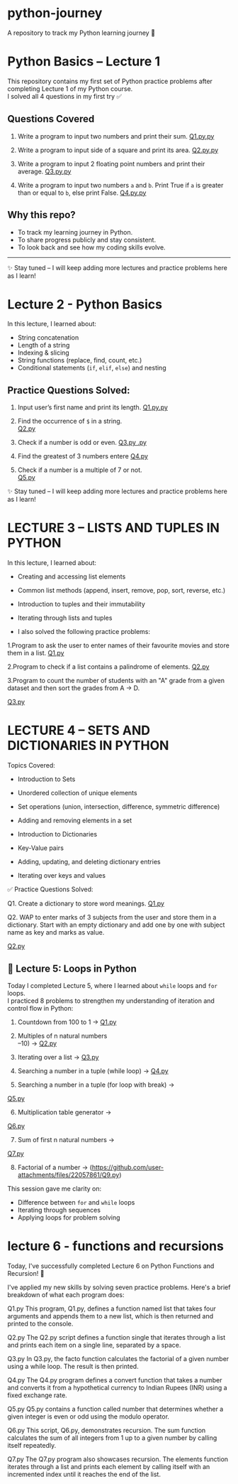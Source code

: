 # python-journey
A repository to track my Python learning journey 🚀
# Python Basics – Lecture 1

This repository contains my first set of Python practice problems after completing Lecture 1 of my Python course.  
I solved all 4 questions in my first try ✅

## Questions Covered
1. Write a program to input two numbers and print their sum. 
[Q1.py.py](https://github.com/user-attachments/files/21810905/Q1.py.py)

2. Write a program to input side of a square and print its area.
[Q2.py.py](https://github.com/user-attachments/files/21810907/Q2.py.py)

3. Write a program to input 2 floating point numbers and print their average.
 [Q3.py.py](https://github.com/user-attachments/files/21810915/Q3.py.py)
 
4. Write a program to input two numbers `a` and `b`. Print True if `a` is greater than or equal to `b`, else print False.
  [Q4.py.py](https://github.com/user-attachments/files/21810916/Q4.py.py)

## Why this repo?
- To track my learning journey in Python.
- To share progress publicly and stay consistent.
- To look back and see how my coding skills evolve.

---

✨ Stay tuned – I will keep adding more lectures and practice problems here as I learn!








# Lecture 2 - Python Basics  
In this lecture, I learned about:  
- String concatenation  
- Length of a string  
- Indexing & slicing  
- String functions (replace, find, count, etc.)  
- Conditional statements (`if`, `elif`, `else`) and nesting  

## Practice Questions Solved:
1. Input user’s first name and print its length.
  [Q1.py.py](https://github.com/user-attachments/files/21821854/Q1.py.py)


3. Find the occurrence of `$` in a string.   
  [Q2.py](https://github.com/user-attachments/files/21821856/Q2.py)

5. Check if a number is odd or even.
    [Q3.py .py](https://github.com/user-attachments/files/21821859/Q3.py.py)
7. Find the greatest of 3 numbers entere
[Q4.py](https://github.com/user-attachments/files/21821867/Q4.py) 

    
9. Check if a number is a multiple of 7 or not.  
[Q5.py](https://github.com/user-attachments/files/21821873/Q5.py)
 
 
✨ Stay tuned – I will keep adding more lectures and practice problems here as I learn!


# LECTURE 3 – LISTS AND TUPLES IN PYTHON

In this lecture, I learned about:

- Creating and accessing list elements

- Common list methods (append, insert, remove, pop, sort, reverse, etc.)

- Introduction to tuples and their immutability

- Iterating through lists and tuples

- I also solved the following practice problems:
 
1.Program to ask the user to enter names of their favourite movies and store them in a list.
[Q1.py](https://github.com/user-attachments/files/21929841/Q1.py)

2.Program to check if a list contains a palindrome of elements.
[Q2.py](https://github.com/user-attachments/files/21929843/Q2.py)

3.Program to count the number of students with an "A" grade from a given dataset and then sort the grades from A → D.  

[Q3.py](https://github.com/user-attachments/files/21929847/Q3.py)


# LECTURE 4 – SETS AND DICTIONARIES IN PYTHON

Topics Covered:

- Introduction to Sets

- Unordered collection of unique elements

- Set operations (union, intersection, difference, symmetric difference)

- Adding and removing elements in a set

- Introduction to Dictionaries

- Key-Value pairs

- Adding, updating, and deleting dictionary entries

- Iterating over keys and values

✅ Practice Questions Solved:

Q1. Create a dictionary to store word meanings.
[Q1.py](https://github.com/user-attachments/files/21948663/Q1.py)
 
Q2. WAP to enter marks of 3 subjects from the user and store them in a dictionary. Start with an empty dictionary and add one by one with subject name as key and marks as value.

[Q2.py](https://github.com/user-attachments/files/21948664/Q2.py)

## 📘 Lecture 5: Loops in Python
Today I completed Lecture 5, where I learned about `while` loops and `for` loops.  
I practiced 8 problems to strengthen my understanding of iteration and control flow in Python:

1. Countdown from 100 to 1 → [Q1.py](https://github.com/user-attachments/files/22057803/Q1.py)
2. Multiples of n natural numbers   
–10) → [Q2.py](https://github.com/user-attachments/files/22057819/Q3.py) 

3. Iterating over a list →
 [Q3.py](https://github.com/user-attachments/files/22057821/Q4.py) 


  
4. Searching a number in a tuple (while loop) → 
 [Q4.py](https://github.com/user-attachments/files/22057822/Q5.py) 

5. Searching a number in a tuple (for loop with break) → 
 
[Q5.py](https://github.com/user-attachments/files/22057853/Q6.py) 

   
6. Multiplication table generator →

 [Q6.py](https://github.com/user-attachments/files/22057855/Q7.py) 

7. Sum of first n natural numbers →

[Q7.py](https://github.com/user-attachments/files/22057859/Q8.py) 

8. Factorial of a number → (https://github.com/user-attachments/files/22057861/Q9.py) 

This session gave me clarity on:
- Difference between `for` and `while` loops
- Iterating through sequences
- Applying loops for problem solving

# lecture 6 - functions and recursions

Today, I've successfully completed Lecture 6 on Python Functions and Recursion! 🐍

I've applied my new skills by solving seven practice problems. Here's a brief breakdown of what each program does:

Q1.py
This program, Q1.py, defines a function named list that takes four arguments and appends them to a new list, which is then returned and printed to the console.

Q2.py
The Q2.py script defines a function single that iterates through a list and prints each item on a single line, separated by a space.

Q3.py
In Q3.py, the facto function calculates the factorial of a given number using a while loop. The result is then printed.

Q4.py
The Q4.py program defines a convert function that takes a number and converts it from a hypothetical currency to Indian Rupees (INR) using a fixed exchange rate.

Q5.py
Q5.py contains a function called number that determines whether a given integer is even or odd using the modulo operator.

Q6.py
This script, Q6.py, demonstrates recursion. The sum function calculates the sum of all integers from 1 up to a given number by calling itself repeatedly.

Q7.py
The Q7.py program also showcases recursion. The elements function iterates through a list and prints each element by calling itself with an incremented index until it reaches the end of the list.

 
